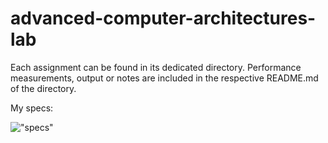 # advanced-computer-architectures-lab

Each assignment can be found in its dedicated directory.
Performance measurements, output or notes are included
in the respective README.md of the directory.

My specs:

!["specs"](imagesspecs.PNG)